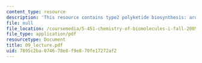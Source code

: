 ```yaml
---
content_type: resource
description: 'This resource contains type2 polyketide biosynthesis: aromatic polyketides.'
file: null
file_location: /coursemedia/5-451-chemistry-of-biomolecules-i-fall-2005/7895c2ba074678e8f9e870fe17272af2_09_lecture.pdf
file_type: application/pdf
resourcetype: Document
title: 09_lecture.pdf
uid: 7895c2ba-0746-78e8-f9e8-70fe17272af2
---
```

